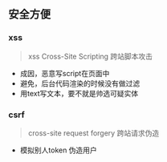 ## 安全方便
### xss
> xss Cross-Site Scripting 跨站脚本攻击
- 成因，恶意写script在页面中
- 避免，后台代码渲染的时候没有做过滤
- 用text写文本，要不就是帅选可疑实体

### csrf
> cross-site request forgery 跨站请求伪造
- 模拟别人token 伪造用户